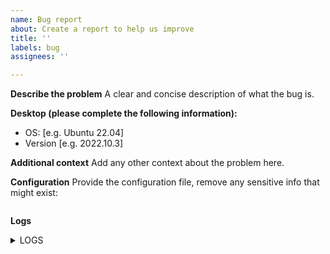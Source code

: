 ```yaml
---
name: Bug report
about: Create a report to help us improve
title: ''
labels: bug
assignees: ''

---
```


**Describe the problem**
A clear and concise description of what the bug is.

**Desktop (please complete the following information):**
 - OS: [e.g. Ubuntu 22.04]
 - Version [e.g. 2022.10.3]

**Additional context**
Add any other context about the problem here.

**Configuration**
Provide the configuration file, remove any sensitive info that might exist:
```yaml

```

**Logs**
<details><summary>LOGS</summary>
<!--  Provide the log output from the following command 
    journalctl --user -u lnxlink -n 300 --no-pager
-->
```txt

```
</details>
